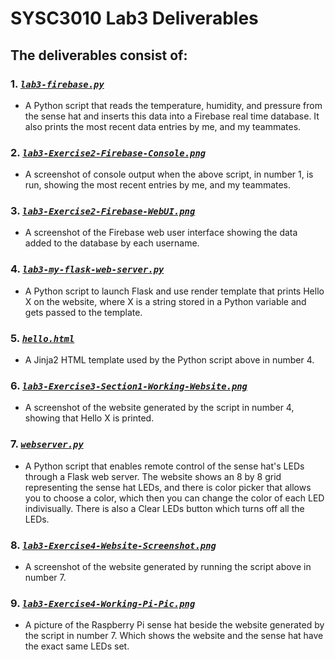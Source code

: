 # SYSC3010 Lab3 Deliverables

## The deliverables consist of:

### 1. [*`lab3-firebase.py`*](https://github.com/ahmadalkawasmeh/RPi-Experiments/blob/main/Lab3/lab3-firebase.py)
   - A Python script that reads the temperature, humidity, and pressure from the sense hat and inserts this data into a Firebase real time database. It also prints the most recent data entries by me, and my teammates. 

### 2. [*`lab3-Exercise2-Firebase-Console.png`*](https://github.com/ahmadalkawasmeh/RPi-Experiments/blob/main/Lab3/lab3-Exercise2-Firebase-Console.png)
   - A screenshot of console output when the above script, in number 1, is run, showing the most recent entries by me, and my teammates.

### 3. [*`lab3-Exercise2-Firebase-WebUI.png`*](https://github.com/ahmadalkawasmeh/RPi-Experiments/blob/main/Lab3/lab3-Exercise2-Firebase-WebUI.png)
   - A screenshot of the Firebase web user interface showing the data added to the database by each username.

### 4. [*`lab3-my-flask-web-server.py`*](https://github.com/ahmadalkawasmeh/RPi-Experiments/blob/main/Lab3/app/lab3-my-flask-web-server.py)
   - A Python script to launch Flask and use render template that prints Hello X on the website, where X is a string stored in  a Python variable and gets passed to the template.
   
### 5. [*`hello.html`*](https://github.com/ahmadalkawasmeh/RPi-Experiments/blob/main/Lab3/app/templates/hello.html)
   - A Jinja2 HTML template used by the Python script above in number 4. 

### 6. [*`lab3-Exercise3-Section1-Working-Website.png`*](https://github.com/ahmadalkawasmeh/RPi-Experiments/blob/main/Lab3/lab3-Exercise3-Section1-Working-Website.png)
   - A screenshot of the website generated by the script in number 4, showing that Hello X is printed.
   
### 7. [*`webserver.py`*](https://github.com/ahmadalkawasmeh/RPi-Experiments/blob/main/Lab3/app/webserver.py)
   - A Python script that enables remote control of the sense hat's LEDs through a Flask web server. The website shows an 8 by 8 grid representing the sense hat LEDs, and there is color picker that allows you to choose a color, which then you can change the color of each LED indivisually. There is also a Clear LEDs button which turns off all the LEDs. 
   
### 8. [*`lab3-Exercise4-Website-Screenshot.png`*](https://github.com/ahmadalkawasmeh/RPi-Experiments/blob/main/Lab3/lab3-Exercise4-Website-Screenshot.png)
   - A screenshot of the website generated by running the script above in number 7.
   
### 9. [*`lab3-Exercise4-Working-Pi-Pic.png`*](https://github.com/ahmadalkawasmeh/RPi-Experiments/blob/main/Lab3/lab3-Exercise4-Working-Pi-Pic.png)
   - A picture of the Raspberry Pi sense hat beside the website generated by the script in number 7. Which shows the website and the sense hat have the exact same LEDs set. 

